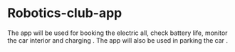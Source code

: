 # Robotics-club-app
The app will be used for booking the electric all, check battery life, monitor the car interior and charging . The app will also be used in parking the car .
